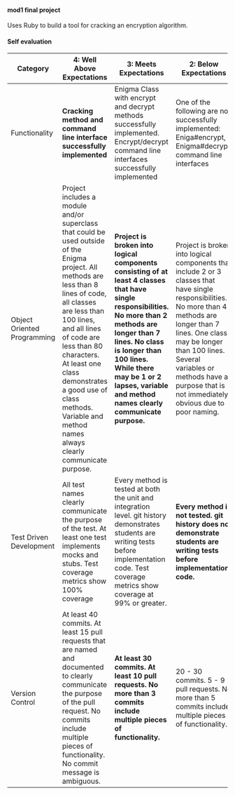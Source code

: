 #### mod1 final project

Uses Ruby to build a tool for cracking an encryption algorithm.

#### Self evaluation

Category           | 4: Well Above Expectations | 3: Meets Expectations | 2: Below Expectations | 1: Well Below Expectations
------------------ | -------------------------- | --------------------- | --------------------- | -------------------------- |
Functionality | **Cracking method and command line interface successfully implemented** | Enigma Class with encrypt and decrypt methods successfully implemented. Encrypt/decrypt command line interfaces successfully implemented | One of the following are not successfully implemented: Eniga#encrypt, Enigma#decrypt, command line interfaces | Two or more of the following are not successfully implemented: Eniga#encrypt, Enigma#decrypt, command line interfaces
Object Oriented Programming | Project includes a module and/or superclass that could be used outside of the Enigma project. All methods are less than 8 lines of code, all classes are less than 100 lines, and all lines of code are less than 80 characters. At least one class demonstrates a good use of class methods. Variable and method names always clearly communicate purpose. | **Project is broken into logical components consisting of at least 4 classes that have single responsibilities. No more than 2 methods are longer than 7 lines. No class is longer than 100 lines. While there may be 1 or 2 lapses, variable and method names clearly communicate purpose.** | Project is broken into logical components that include 2 or 3 classes that have single responsibilities. No more than 4 methods are longer than 7 lines. One class may be longer than 100 lines. Several variables or methods have a purpose that is not immediately obvious due to poor naming. | Project is not broken into logical components. 0 or 1 classes demonstrate single responsibility. More than 4 methods are longer than 7 lines. Variables and methods often have a purpose that is not immediately obvious due to poor naming.
Test Driven Development | All test names clearly communicate the purpose of the test. At least one test implements mocks and stubs. Test coverage metrics show 100% coverage | Every method is tested at both the unit and integration level. git history demonstrates students are writing tests before implementation code. Test coverage metrics show coverage at 99% or greater. | **Every method is not tested. git history does not demonstrate students are writing tests before implementation code.** | Less than half of the methods in any given class are untested or have tests that don’t verify expected behavior.
Version Control | At least 40 commits. At least 15 pull requests that are named and documented to clearly communicate the purpose of the pull request. No commits include multiple pieces of functionality. No commit message is ambiguous. | **At least 30 commits. At least 10 pull requests. No more than 3 commits include multiple pieces of functionality.** | 20 - 30 commits. 5 - 9 pull requests. No more than 5 commits include multiple pieces of functionality. | Less than 20 commits. Less than 5 pull requests. More than 5 commits include multiple pieces of functionality.
